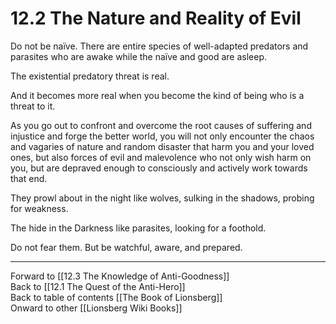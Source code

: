 # 12.2 The Nature and Reality of Evil

Do not be naïve. There are entire species of well-adapted predators and parasites who are awake while the naïve and good are asleep.

The existential predatory threat is real.

And it becomes more real when you become the kind of being who is a threat to it.

As you go out to confront and overcome the root causes of suffering and injustice and forge the better world, you will not only encounter the chaos and vagaries of nature and random disaster that harm you and your loved ones, but also forces of evil and malevolence who not only wish harm on you, but are depraved enough to consciously and actively work towards that end.

They prowl about in the night like wolves, sulking in the shadows, probing for weakness.

The hide in the Darkness like parasites, looking for a foothold. 

Do not fear them. But be watchful, aware, and prepared. 

___

Forward to [[12.3 The Knowledge of Anti-Goodness]]  
Back to [[12.1 The Quest of the Anti-Hero]]  
Back to table of contents [[The Book of Lionsberg]]  
Onward to other [[Lionsberg Wiki Books]]  
